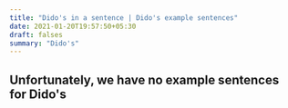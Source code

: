 ```yaml
---
title: "Dido's in a sentence | Dido's example sentences"
date: 2021-01-20T19:57:50+05:30
draft: falses
summary: "Dido's"
---
```

## Unfortunately, we have no example sentences for Dido's                 
